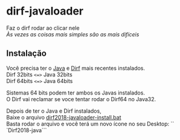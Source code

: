 # dirf-javaloader
Faz o dirf rodar ao clicar nele  
*Às vezes as coisas mais simples são as mais difíceis* 

## Instalação
Você precisa ter o [Java](java.com/download) e [Dirf](http://idg.receita.fazenda.gov.br/orientacao/tributaria/declaracoes-e-demonstrativos/dirf-declaracao-do-imposto-de-renda-retido-na-fonte/tabelas-pgds/programa-gerador-da-declaracao-dirf-2018) mais recentes instalados.  
Dirf 32bits `<=>` Java 32bits  
Dirf 64bits `<=>` Java 64bits

Sistemas 64 bits podem ter ambos os Javas instalados.  
O Dirf vai reclamar se voce tentar rodar o Dirf64 no Java32.  

Depois de ter o Java e Dirf instalados,  
Baixe o arquivo [dirf2018-javaloader-install.bat](https://raw.githubusercontent.com/tavinus/dirf-javaloader/master/dirf2018-javaloader-install.bat)  
Basta rodar o arquivo e você terá um novo ícone no seu Desktop:
`` `Dirf2018-java```
